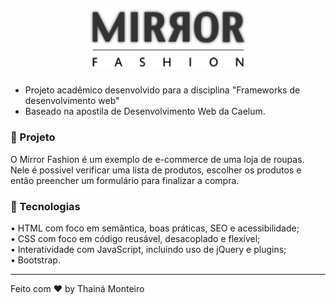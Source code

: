 <h1 align="center">
  <img src="img/logo.png" width="250px" /><br>

</h2>

- Projeto acadêmico desenvolvido para a disciplina "Frameworks de desenvolvimento web" <br>
- Baseado na apostila de Desenvolvimento Web da Caelum. 

### :shirt: Projeto
O Mirror Fashion é um exemplo de e-commerce de uma loja de roupas.
Nele é possivel verificar uma lista de produtos, escolher os produtos e então preencher um formulário para finalizar a compra.


### :rocket: Tecnologias
• HTML com foco em semântica, boas práticas, SEO e acessibilidade; <br>
• CSS com foco em código reusável, desacoplado e flexível;<br>
• Interatividade com JavaScript, incluindo uso de jQuery e plugins;<br>
• Bootstrap.


---

Feito com ❤️ by Thainá Monteiro
